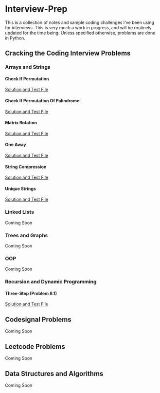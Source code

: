 
# Interview-Prep

This is a collection of notes and sample coding challenges I've been using for interviews. This is very much a work in progress, and will be routinely updated for the time being. Unless specified otherwise, problems are done in Python.

## Cracking the Coding Interview Problems
### Arrays and Strings
#### Check If Permutation
[Solution and Test File](https://github.com/piresjo/Interview-Prep-Guide/tree/master/Cracking%20The%20Coding%20Interview/Python/String%20Manipulation/Check%20If%20Permutation)
#### Check If Permutation Of Palindrome
[Solution and Test File](https://github.com/piresjo/Interview-Prep-Guide/tree/master/Cracking%20The%20Coding%20Interview/Python/String%20Manipulation/Check%20If%20Permutation%20Of%20Palindrome)
#### Matrix Rotation
[Solution and Test File](https://github.com/piresjo/Interview-Prep-Guide/tree/master/Cracking%20The%20Coding%20Interview/Python/String%20Manipulation/Matrix%20Rotation)
#### One Away
[Solution and Test File](https://github.com/piresjo/Interview-Prep-Guide/tree/master/Cracking%20The%20Coding%20Interview/Python/String%20Manipulation/One%20Away)
#### String Compression
[Solution and Test File](https://github.com/piresjo/Interview-Prep-Guide/tree/master/Cracking%20The%20Coding%20Interview/Python/String%20Manipulation/String%20Compression)
#### Unique Strings
[Solution and Test File](https://github.com/piresjo/Interview-Prep-Guide/tree/master/Cracking%20The%20Coding%20Interview/Python/String%20Manipulation/Unique%20Strings)
### Linked Lists
Coming Soon
### Trees and Graphs
Coming Soon
### OOP
Coming Soon
### Recursion and Dynamic Programming
#### Three-Step (Problem 8.1)
[Solution and Test File](https://github.com/piresjo/Interview-Prep-Guide/tree/master/Cracking%20The%20Coding%20Interview/Python/Recursion%20and%20DP/Three%20Step)
## Codesignal Problems
Coming Soon
## Leetcode Problems
Coming Soon
## Data Structures and Algorithms
Coming Soon